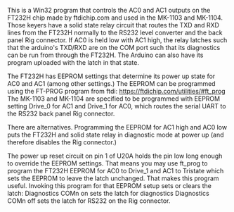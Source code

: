  This is a Win32 program that controls the AC0 and AC1 outputs on the FT232H chip made by ftdichip.com 
and used in
the MK-1103 and MK-1104. Those keyers have a solid state relay circuit that routes the TXD and RXD lines
from the FT232H normally to the RS232 level converter and the back panel Rig connector.
If AC0 is held low with AC1 high, the relay latches such that the arduino's TXD/RXD are on the COM port such that
its diagnostics can be run from through the FT232H. The Arduino can also have its program uploaded
with the latch in that state.

The FT232H has EEPROM settings that determine its power up state for AC0 and AC1 (among other settings.)
The EEPROM can be programmed using the FT-PROG program from ftdi: 
<a href='https://ftdichip.com/utilities/#ft_prog'>https://ftdichip.com/utilities/#ft_prog</a>
The MK-1103 and MK-1104 are specified to be programmed with EEPROM setting Drive_0 for AC1 and Drive_1 for
AC0, which routes the serial UART to the RS232 back panel Rig connector.

There are alternatives. Programming the EEPROM for AC1 high and AC0 low puts the FT232H and solid state
relay in diagnostic mode at power up (and therefore disables the Rig connector.)

The power up reset circuit on pin 1 of U20A holds the pin low long
enough to override the EEPROM settings. That means you may use ft_prog to program the FT232H EEPROM for
 AC0 to Drive_1 and AC1 to Tristate which sets
the EEPROM to leave the latch unchanged. That makes this program useful. Invoking this program for that EEPROM
setup sets or clears the latch:
  Diagnostics COMn on    sets the latch for diagnostics
  Diagnostics COMn off   sets the latch for RS232 on the Rig connector.

